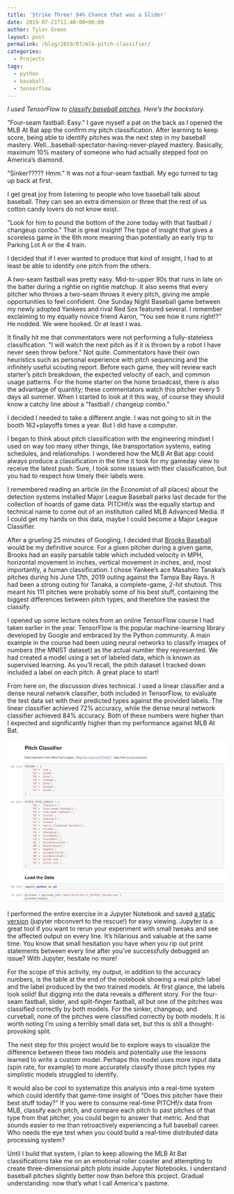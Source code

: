 ```yaml
---
title: 'Strike Three! 84% Chance that was a Slider'
date: 2019-07-21T11:40:00+00:00
author: Tyler Green
layout: post
permalink: /blog/2019/07/mlb-pitch-classifier/
categories:
  - Projects
tags:
  - python
  - baseball
  - tensorflow
---
```


_I used TensorFlow to [classify baseball pitches](https://tyleragreen.com/pitch-classifier/). Here’s the backstory._

"Four-seam fastball. Easy." I gave myself a pat on the back as I opened the MLB At Bat app the confirm my pitch classification. After learning to keep score, being able to identify pitches was the next step in my baseball mastery. Well...baseball-spectator-having-never-played mastery. Basically, maximum 10% mastery of someone who had actually stepped foot on America’s diamond.

"Sinker????? Hmm." It was not a four-seam fastball. My ego turned to tag up back at first.

I get great joy from listening to people who love baseball talk about baseball. They can see an extra dimension or three that the rest of us cotton candy lovers do not know exist.

"Look for him to pound the bottom of the zone today with that fastball / changeup combo." That is great insight! The type of insight that gives a scoreless game in the 6th more meaning than potentially an early trip to Parking Lot A or the 4 train.

I decided that if I ever wanted to produce that kind of insight, I had to at least be able to identify one pitch from the others.

A two-seam fastball was pretty easy. Mid-to-upper 90s that runs in late on the batter during a rightie on rightie matchup. It also seems that every pitcher who throws a two-seam throws it every pitch, giving me ample opportunities to feel confident. One Sunday Night Baseball game between my newly adopted Yankees and rival Red Sox featured several. I remember exclaiming to my equally novice friend Aaron, “You see how it runs right!?” He nodded. We were hooked. Or at least I was.

It finally hit me that commentators were not performing a fully-stateless classification. "I will watch the next pitch as if it is thrown by a robot I have never seen throw before." Not quite. Commentators have their own heuristics such as personal experience with pitch sequencing and the infinitely useful scouting report. Before each game, they will review each starter’s pitch breakdown, the expected velocity of each, and common usage patterns. For the home starter on the home broadcast, there is also the advantage of quantity; these commentators watch this pitcher every 5 days all summer. When I started to look at it this way, of course they should know a catchy line about a "fastball / changeup combo."

I decided I needed to take a different angle. I was not going to sit in the booth 162+playoffs times a year. But I did have a computer.

I began to think about pitch classification with the engineering mindset I used on way too many other things, like transportation systems, eating schedules, and relationships. I wondered how the MLB At Bat app could always produce a classification in the time it took for my gameday view to receive the latest push. Sure, I took some issues with their classification, but you had to respect how timely their labels were.

I remembered reading an article (in the Economist of all places) about the detection systems installed Major League Baseball parks last decade for the collection of hoards of game data. PITCHf/x was the equally startup and technical name to come out of an institution called MLB Advanced Media. If I could get my hands on this data, maybe I could become a Major League Classifier.

After a grueling 25 minutes of Googling, I decided that [Brooks Baseball](http://www.brooksbaseball.net/pfxVB/pfx.php) would be my definitive source. For a given pitcher during a given game, Brooks had an easily parsable table which included velocity in MPH, horizontal movement in inches, vertical movement in inches, and, most importantly, a human classification. I chose Yankee’s ace Masahiro Tanaka’s pitches during his June 17th, 2019 outing against the Tampa Bay Rays. It had been a strong outing for Tanaka, a complete-game, 2-hit shutout. This meant his 111 pitches were probably some of his best stuff, containing the biggest differences between pitch types, and therefore the easiest the classify.

I opened up some lecture notes from an online TensorFlow course I had taken earlier in the year. TensorFlow is the popular machine-learning library developed by Google and embraced by the Python community. A main example in the course had been using neural networks to classify images of numbers (the MNIST dataset) as the actual number they represented. We had created a model using a set of labeled data, which is known as supervised learning. As you’ll recall, the pitch dataset I tracked down included a label on each pitch. A great place to start!

From here on, the discussion dives technical. I used a linear classifier and a dense neural network classifier, both included in TensorFlow, to evaluate the test data set with their predicted types against the provided labels. The linear classifier achieved 72% accuracy, while the dense neural network classifier achieved 84% accuracy. Both of these numbers were higher than I expected and significantly higher than my performance against MLB At Bat.

<a href="https://tyleragreen.com/pitch-classifier/"><img src="/assets/img/2019-07-21/jupyter.png"></a>

I performed the entire exercise in a Jupyter Notebook and saved [a static version](https://tyleragreen.com/pitch-classifier/) (jupyter nbconvert to the rescue!) for easy viewing. Jupyter is a great tool if you want to rerun your experiment with small tweaks and see the affected output on every line. It’s hilarious and valuable at the same time. You know that small hesitation you have when you rip out print statements between every line after you’ve successfully debugged an issue? With Jupyter, hesitate no more!

For the scope of this activity, my output, in addition to the accuracy numbers, is the table at the end of the notebook showing a real pitch label and the label produced by the two trained models. At first glance, the labels look solid! But digging into the data reveals a different story. For the four-seam fastball, slider, and split-finger fastball, all but one of the pitches was classified correctly by both models. For the sinker, changeup, and curveball, none of the pitches were classified correctly by both models. It is worth noting I’m using a terribly small data set, but this is still a thought-provoking split.

The next step for this project would be to explore ways to visualize the difference between these two models and potentially use the lessons learned to write a custom model. Perhaps this model uses more input data (spin rate, for example) to more accurately classify those pitch types my simplistic models struggled to identify.

It would also be cool to systematize this analysis into a real-time system which could identify that game-time insight of "Does this pitcher have their best stuff today?" If you were to consume real-time PITCHf/x data from MLB, classify each pitch, and compare each pitch to past pitches of that type from that pitcher, you could begin to answer that metric. And that sounds easier to me than retroactively experiencing a full baseball career. Who needs the eye test when you could build a real-time distributed data processing system?

Until I build that system, I plan to keep allowing the MLB At Bat classifications take me on an emotional roller coaster and attempting to create three-dimensional pitch plots inside Jupyter Notebooks. I understand baseball pitches slightly better now than before this project. Gradual understanding: now that’s what I call America's pastime.
